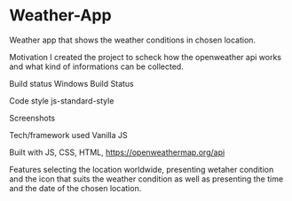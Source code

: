 # Weather-App

Weather app that shows the weather conditions in chosen location.

Motivation I created the project to scheck how the openweather api works and what kind of informations can be collected.

Build status Windows Build Status

Code style js-standard-style

Screenshots

Tech/framework used Vanilla JS

Built with JS, CSS, HTML, https://openweathermap.org/api

Features selecting the location worldwide, presenting wetaher condition and the icon that suits the weather condition 
as well as presenting the time and the date of the chosen location.
